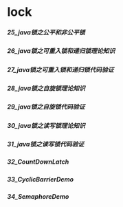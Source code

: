 lock
========
##### 25_java锁之公平和非公平锁


##### 26_java锁之可重入锁和递归锁理论知识


##### 27_java锁之可重入锁和递归锁代码验证


##### 28_java锁之自旋锁理论知识


##### 29_java锁之自旋锁代码验证


##### 30_java锁之读写锁理论知识


##### 31_java锁之读写锁代码验证


##### 32_CountDownLatch


##### 33_CyclicBarrierDemo


##### 34_SemaphoreDemo


